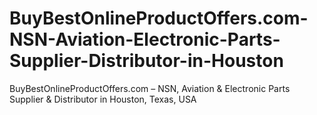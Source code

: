 # BuyBestOnlineProductOffers.com-NSN-Aviation-Electronic-Parts-Supplier-Distributor-in-Houston
BuyBestOnlineProductOffers.com – NSN, Aviation &amp; Electronic Parts Supplier &amp; Distributor in Houston, Texas, USA
